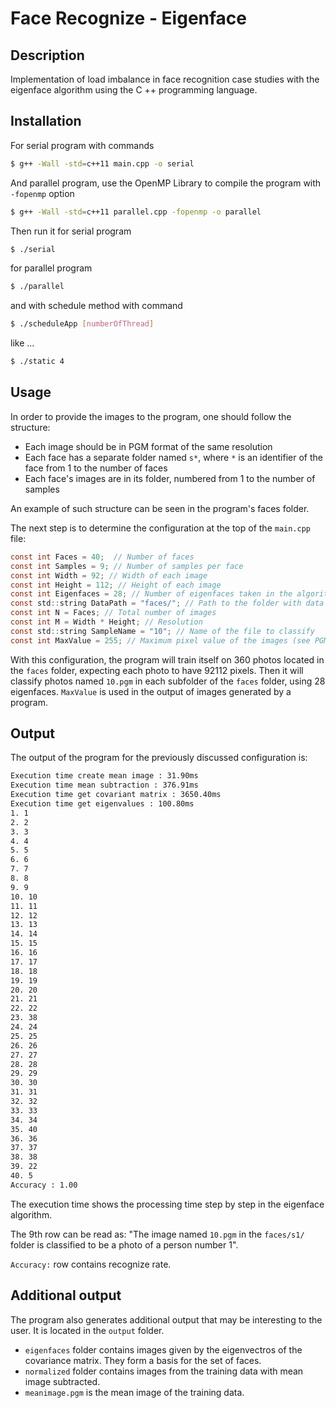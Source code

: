 # Face Recognize - Eigenface

## Description

Implementation of load imbalance in face recognition case studies with the eigenface algorithm using the C ++ programming language.

## Installation

For serial program with commands

```bash
$ g++ -Wall -std=c++11 main.cpp -o serial
```

And parallel program, use the OpenMP Library to compile the program with `-fopenmp` option

```bash
$ g++ -Wall -std=c++11 parallel.cpp -fopenmp -o parallel
```

Then run it for serial program

```bash
$ ./serial
```

for parallel program

```bash
$ ./parallel
```

and with schedule method with command

```bash
$ ./scheduleApp [numberOfThread]
```

like ...

```bash
$ ./static 4
```

## Usage

In order to provide the images to the program, one should follow the structure:

- Each image should be in PGM format of the same resolution
- Each face has a separate folder named `s*`, where `*` is an identifier of the face from 1 to the number of faces
- Each face's images are in its folder, numbered from 1 to the number of samples

An example of such structure can be seen in the program's faces folder.

The next step is to determine the configuration at the top of the `main.cpp` file:

```c
const int Faces = 40;  // Number of faces
const int Samples = 9; // Number of samples per face
const int Width = 92; // Width of each image
const int Height = 112; // Height of each image
const int Eigenfaces = 28; // Number of eigenfaces taken in the algorithm
const std::string DataPath = "faces/"; // Path to the folder with data
const int N = Faces; // Total number of images
const int M = Width * Height; // Resolution
const std::string SampleName = "10"; // Name of the file to classify
const int MaxValue = 255; // Maximum pixel value of the images (see PGM format specification)
```

With this configuration, the program will train itself on 360 photos located in the `faces` folder, expecting each photo to have 92112 pixels. Then it will classify photos named `10.pgm` in each subfolder of the `faces` folder, using 28 eigenfaces. `MaxValue` is used in the output of images generated by a program.

## Output

The output of the program for the previously discussed configuration is:

```bash
Execution time create mean image : 31.90ms
Execution time mean subtraction : 376.91ms
Execution time get covariant matrix : 3650.40ms
Execution time get eigenvalues : 100.80ms
1. 1
2. 2
3. 3
4. 4
5. 5
6. 6
7. 7
8. 8
9. 9
10. 10
11. 11
12. 12
13. 13
14. 14
15. 15
16. 16
17. 17
18. 18
19. 19
20. 20
21. 21
22. 22
23. 38
24. 24
25. 25
26. 26
27. 27
28. 28
29. 29
30. 30
31. 31
32. 32
33. 33
34. 34
35. 40
36. 36
37. 37
38. 38
39. 22
40. 5
Accuracy : 1.00

```

The execution time shows the processing time step by step in the eigenface algorithm.

The 9th row can be read as: "The image named `10.pgm` in the `faces/s1/` folder is classified to be a photo of a person number 1".

`Accuracy:` row contains recognize rate.

## Additional output

The program also generates additional output that may be interesting to the user. It is located in the `output` folder.

- `eigenfaces` folder contains images given by the eigenvectros of the covariance matrix. They form a basis for the set of faces.
- `normalized` folder contains images from the training data with mean image subtracted.
- `meanimage.pgm` is the mean image of the training data.
